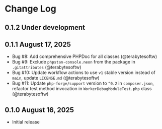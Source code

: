 # Change Log

## 0.1.2 Under development

## 0.1.1 August 17, 2025

- Bug #8: Add comprehensive PHPDoc for all classes (@terabytesoftw)
- Bug #9: Exclude `phpstan-console.neon` from the package in `.gitattributes` (@terabytesoftw)
- Bug #10: Update workflow actions to use `v1` stable version instead of `main`, update `LICENSE.md` (@terabytesoftw)
- Bug #11: Update `php-forge/support` version to `^0.2` in `composer.json`, refactor test method invocation in `WorkerDebugModuleTest.php` class (@terabytesoftw)

## 0.1.0 August 16, 2025

- Initial release
